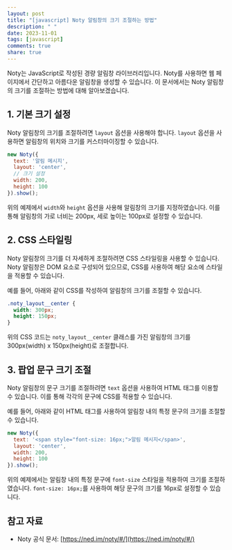 ```yaml
---
layout: post
title: "[javascript] Noty 알림창의 크기 조절하는 방법"
description: " "
date: 2023-11-01
tags: [javascript]
comments: true
share: true
---
```


Noty는 JavaScript로 작성된 경량 알림창 라이브러리입니다. Noty를 사용하면 웹 페이지에서 간단하고 아름다운 알림창을 생성할 수 있습니다. 이 문서에서는 Noty 알림창의 크기를 조절하는 방법에 대해 알아보겠습니다.

## 1. 기본 크기 설정

Noty 알림창의 크기를 조절하려면 `layout` 옵션을 사용해야 합니다. `layout` 옵션을 사용하면 알림창의 위치와 크기를 커스터마이징할 수 있습니다.

```javascript
new Noty({
  text: '알림 메시지',
  layout: 'center',
  // 크기 설정
  width: 200,
  height: 100
}).show();
```

위의 예제에서 `width`와 `height` 옵션을 사용해 알림창의 크기를 지정하였습니다. 이를 통해 알림창의 가로 너비는 200px, 세로 높이는 100px로 설정할 수 있습니다.

## 2. CSS 스타일링

Noty 알림창의 크기를 더 자세하게 조절하려면 CSS 스타일링을 사용할 수 있습니다. Noty 알림창은 DOM 요소로 구성되어 있으므로, CSS를 사용하여 해당 요소에 스타일을 적용할 수 있습니다.

예를 들어, 아래와 같이 CSS를 작성하여 알림창의 크기를 조절할 수 있습니다.

```css
.noty_layout__center {
  width: 300px;
  height: 150px;
}
```

위의 CSS 코드는 `noty_layout__center` 클래스를 가진 알림창의 크기를 300px(width) x 150px(height)로 조절합니다. 

## 3. 팝업 문구 크기 조절

Noty 알림창의 문구 크기를 조절하려면 `text` 옵션을 사용하여 HTML 태그를 이용할 수 있습니다. 이를 통해 각각의 문구에 CSS를 적용할 수 있습니다.

예를 들어, 아래와 같이 HTML 태그를 사용하여 알림창 내의 특정 문구의 크기를 조절할 수 있습니다.

```javascript
new Noty({
  text: '<span style="font-size: 16px;">알림 메시지</span>',
  layout: 'center',
  width: 200,
  height: 100
}).show();
```

위의 예제에서는 알림창 내의 특정 문구에 `font-size` 스타일을 적용하여 크기를 조절하였습니다. `font-size: 16px;`를 사용하여 해당 문구의 크기를 16px로 설정할 수 있습니다.

## 참고 자료

- Noty 공식 문서: [https://ned.im/noty/#/](https://ned.im/noty/#/)